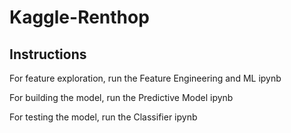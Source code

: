 # Kaggle-Renthop

## Instructions
For feature exploration, run the Feature Engineering and ML ipynb

For building the model, run the Predictive Model ipynb

For testing the model, run the Classifier ipynb
